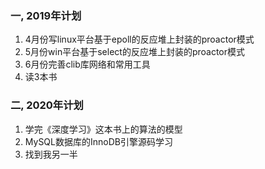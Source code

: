 ### 一, 2019年计划

1. 4月份写linux平台基于epoll的反应堆上封装的proactor模式
2. 5月份win平台基于select的反应堆上封装的proactor模式
3. 6月份完善clib库网络和常用工具
4. 读3本书

### 二, 2020年计划

1. 学完《深度学习》这本书上的算法的模型
2. MySQL数据库的InnoDB引擎源码学习
3. 找到我另一半

